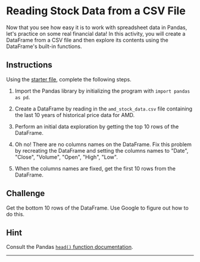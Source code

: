 # Reading Stock Data from a CSV File

Now that you see how easy it is to work with spreadsheet data in Pandas, let's practice on some real financial data! In this activity, you will create a DataFrame from a CSV file and then explore its contents using the DataFrame's built-in functions.

## Instructions

Using the [starter file](Unsolved/reading_stock_data.ipynb), complete the following steps.

1. Import the Pandas library by initializing the program with `import pandas as pd`.

2. Create a DataFrame by reading in the `amd_stock_data.csv` file containing the last 10 years of historical price data for AMD.

3. Perform an initial data exploration by getting the top 10 rows of the DataFrame.

4. Oh no! There are no columns names on the DataFrame. Fix this problem by recreating the DataFrame and setting the columns names to "Date", "Close", "Volume", "Open", "High", "Low".

5. When the columns names are fixed, get the first 10 rows from the DataFrame.

## Challenge

Get the bottom 10 rows of the DataFrame. Use Google to figure out how to do this.

## Hint

Consult the Pandas [`head()` function documentation](https://pandas.pydata.org/pandas-docs/stable/reference/api/pandas.DataFrame.head.html).

---

